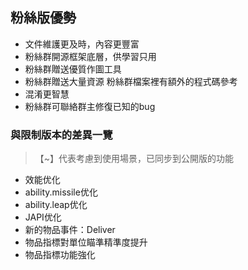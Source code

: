 ## 粉絲版優勢

* 文件維護更及時，內容更豐富
* 粉絲群開源框架底層，供學習只用
* 粉絲群贈送優質作圖工具
* 粉絲群贈送大量資源
  粉絲群檔案裡有額外的程式碼參考
* 混淆更智慧
* 粉絲群可聯絡群主修復已知的bug

### 與限制版本的差異一覽

> 【~】代表考慮到使用場景，已同步到公開版的功能

* 效能优化
* ability.missile优化
* ability.leap优化
* JAPI优化
* 新的物品事件：Deliver
* 物品指標對單位瞄準精準度提升
* 物品指標功能強化

